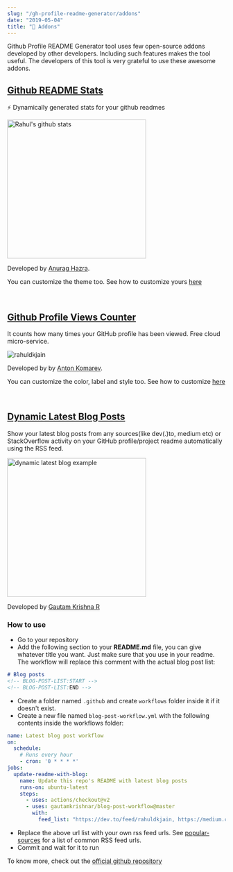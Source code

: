 ```yaml
---
slug: "/gh-profile-readme-generator/addons"
date: "2019-05-04"
title: "🚀 Addons"
---
```


Github Profile README Generator tool uses few open-source addons developed by other developers. Including such features makes the tool useful. The developers of this tool is very grateful to use these awesome addons.

## [Github README Stats](https://github.com/anuraghazra/github-readme-stats)
⚡️ Dynamically generated stats for your github readmes

<img src="https://github-readme-stats.vercel.app/api?username=rahuldkjain&show_icons=true" width="320" alt="Rahul's github stats"/>

Developed by [Anurag Hazra](https://github.com/anuraghazra).

You can customize the theme too. See how to customize yours [here](https://github.com/anuraghazra/github-readme-stats)

<br/>

## [Github Profile Views Counter](https://github.com/antonkomarev/github-profile-views-counter)
It counts how many times your GitHub profile has been viewed. Free cloud micro-service.  

![rahuldkjain](https://komarev.com/ghpvc/?username=rahuldkjain&style=flat-square)

Developed by by [Anton Komarev](https://github.com/antonkomarev).

You can customize the color, label and style too. See how to customize [here](https://github.com/antonkomarev/github-profile-views-counter)

<br/>

## [Dynamic Latest Blog Posts](https://github.com/gautamkrishnar/blog-post-workflow)
Show your latest blog posts from any sources(like dev(.)to, medium etc) or StackOverflow activity on your GitHub profile/project readme automatically using the RSS feed.

<img src="https://user-images.githubusercontent.com/8397274/88047382-29b8b280-cb6f-11ea-9efb-2af2b10f3e0c.png" width="320" alt="dynamic latest blog example"/>

Developed by [Gautam Krishna R](https://github.com/gautamkrishnar)
### How to use
- Go to your repository
- Add the following section to your **README.md** file, you can give whatever title you want. Just make sure that you use **<!-- BLOG-POST-LIST:START --><!-- BLOG-POST-LIST:END -->** in your readme. The workflow will replace this comment with the actual blog post list: 
```markdown
# Blog posts
<!-- BLOG-POST-LIST:START -->
<!-- BLOG-POST-LIST:END -->
```
- Create a folder named `.github` and create `workflows` folder inside it if it doesn't exist.
- Create a new file named `blog-post-workflow.yml` with the following contents inside the workflows folder:
```yaml
name: Latest blog post workflow
on:
  schedule:
    # Runs every hour
    - cron: '0 * * * *'
jobs:
  update-readme-with-blog:
    name: Update this repo's README with latest blog posts
    runs-on: ubuntu-latest
    steps:
      - uses: actions/checkout@v2
      - uses: gautamkrishnar/blog-post-workflow@master
        with:
          feed_list: "https://dev.to/feed/rahuldkjain, https://medium.com/@rahuldkjain"
```

- Replace the above url list with your own rss feed urls. See [popular-sources](#popular-sources) for a list of common RSS feed urls.
- Commit and wait for it to run

To know more, check out the [official github repository](https://github.com/gautamkrishnar/blog-post-workflow)